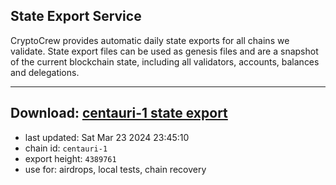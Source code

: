 ## State Export Service
CryptoCrew provides automatic daily state exports for all chains we validate. State export files can be used as genesis files and are a snapshot of the current blockchain state, including all validators, accounts, balances and delegations.

---
**Download: [centauri-1 state export](https://dl-eu2.ccvalidators.com/SERVICE/composable/centauri-1_export_4389761.json)**
---

- last updated: Sat Mar 23 2024 23:45:10
- chain id: `centauri-1`
- export height: `4389761`
- use for: airdrops, local tests, chain recovery
